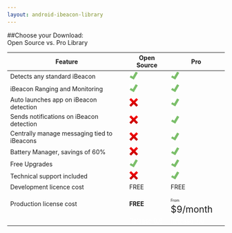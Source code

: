 ```yaml
---
layout: android-ibeacon-library
---
```




##Choose your Download:<br/> Open Source vs. Pro Library

<style>.featureimg { width:20px; height:20px; margin:0px; }</style>

<table>
	<thead>
		<th>Feature</th>
		<th>Open Source</th>
		<th>Pro</th>
	</thead>
	<tr>
		<td>Detects any standard iBeacon</td>
		<td><img src='/img/check.png' class="featureimg"/></td>
		<td><img src='/img/check.png' class="featureimg"/></td>
	</tr>
	<tr>
		<td>iBeacon Ranging and Monitoring  </td>
		<td><img src='/img/check.png' class="featureimg"/></td>
		<td><img src='/img/check.png' class="featureimg"/></td>
	<tr>
		<td>Auto launches app on iBeacon detection</td>
		<td><img src='/img/redx.png' class="featureimg"/></td>
		<td><img src='/img/check.png' class="featureimg"/></td>
	</tr>
	<tr>
		<td>Sends notifications on iBeacon detection </td>
		<td><img src='/img/redx.png' class="featureimg"/></td>
		<td><img src='/img/check.png' class="featureimg"/></td>
	</tr>
	<tr>
		<td>Centrally manage messaging tied to iBeacons</td>
		<td><img src='/img/redx.png' class="featureimg"/></td>
		<td><img src='/img/check.png' class="featureimg"/></td>
	</tr>
	<tr>
		<td>Battery Manager, savings of 60%</td>
		<td><img src='/img/redx.png' class="featureimg"/></td>
		<td><img src='/img/check.png' class="featureimg"/></td>
	</tr>
	</tr>
		<tr>
		<td>Free Upgrades</td>
		<td><img src='/img/check.png' class="featureimg"/></td>
		<td><img src='/img/check.png' class="featureimg"/></td>
	</tr>
	<tr>
		<td>Technical support included</td>
		<td><img src='/img/redx.png' class="featureimg"/></td>
		<td><img src='/img/check.png' class="featureimg"/></td>
	</tr>
	<tr>
		<td>Development licence cost</td>
		<td>FREE</td>
		<td>FREE</td>
	</tr>
	<tr>
		<td>Production license cost</td>
		<td><b>FREE</td>
		<td><span style="font-size: .6em;">From</span><span style="font-size: 1.5em"> $9/month</span></td>
	</tr>
	<tr>
		<td></td>
		<td><a style="color:#fff;" href='http://developer.radiusnetworks.com/ibeacon/android/download.html' class='btn-rad-blue'>Release 0.6</a></td>
		<td><a style="color:#fff;" href='plans.html' class='btn-rad-blue'>Release 1.0</a></td>
	</tr>
</table>

